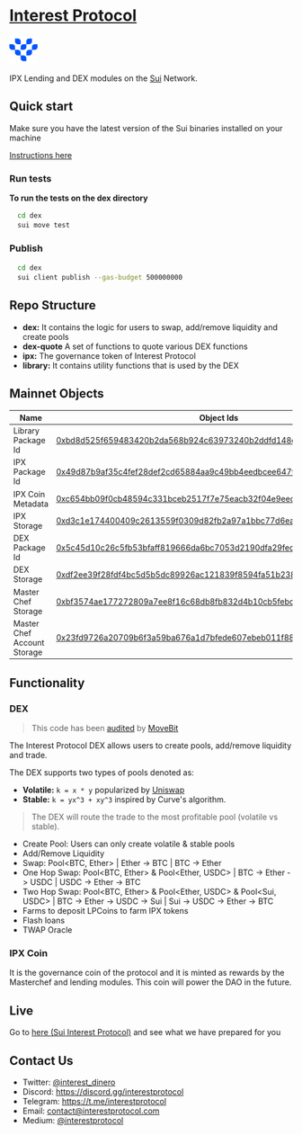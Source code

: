 # [Interest Protocol](https://sui.interestprotocol.com/)

 <p> <img width="50px"height="50px" src="./assets/logo.png" /></p> 
 
 IPX Lending and DEX modules on the [Sui](https://sui.io/) Network.  
  
## Quick start  
  
Make sure you have the latest version of the Sui binaries installed on your machine

[Instructions here](https://docs.sui.io/devnet/build/install)

### Run tests

**To run the tests on the dex directory**

```bash
  cd dex
  sui move test
```

### Publish

```bash
  cd dex
  sui client publish --gas-budget 500000000
```

## Repo Structure

- **dex:** It contains the logic for users to swap, add/remove liquidity and create pools
- **dex-quote** A set of functions to quote various DEX functions
- **ipx:** The governance token of Interest Protocol
- **library:** It contains utility functions that is used by the DEX

## Mainnet Objects

| Name                        | Object Ids                                                                                                                                                              | Type      |
| --------------------------- | ----------------------------------------------------------------------------------------------------------------------------------------------------------------------- | --------- |
| Library Package Id          | [0xbd8d525f659483420b2da568b924c63973240b2ddfd148e3909e17c43d189764](https://suiexplorer.com/object/0xbd8d525f659483420b2da568b924c63973240b2ddfd148e3909e17c43d189764) | Immutable |
| IPX Package Id              | [0x49d87b9af35c4fef28def2cd65884aa9c49bb4eedbcee647f4dafb5c8f36ba57](https://suiexplorer.com/object/0x49d87b9af35c4fef28def2cd65884aa9c49bb4eedbcee647f4dafb5c8f36ba57) | Immutable |
| IPX Coin Metadata           | [0xc654bb09f0cb48594c331bceb2517f7e75eacb32f04e9eecb7416ddcdd179e65](https://suiexplorer.com/object/0xc654bb09f0cb48594c331bceb2517f7e75eacb32f04e9eecb7416ddcdd179e65) | Immutable |
| IPX Storage                 | [0xd3c1e174400409c2613559f0309d82fb2a97a1bbc77d6ea39aa1e11f4f6d67d1](https://suiexplorer.com/object/0xd3c1e174400409c2613559f0309d82fb2a97a1bbc77d6ea39aa1e11f4f6d67d1) | Shared    |
| DEX Package Id              | [0x5c45d10c26c5fb53bfaff819666da6bc7053d2190dfa29fec311cc666ff1f4b0](https://suiexplorer.com/object/0x5c45d10c26c5fb53bfaff819666da6bc7053d2190dfa29fec311cc666ff1f4b0) | Immutable |
| DEX Storage                 | [0xdf2ee39f28fdf4bc5d5b5dc89926ac121839f8594fa51b2383a14cb99ab25a77](https://suiexplorer.com/object/0xdf2ee39f28fdf4bc5d5b5dc89926ac121839f8594fa51b2383a14cb99ab25a77) | Shared    |
| Master Chef Storage         | [0xbf3574ae177272809a7ee8f16c68db8fb832d4b10cb5febc477f90baba5ab6dd](https://suiexplorer.com/object/0xbf3574ae177272809a7ee8f16c68db8fb832d4b10cb5febc477f90baba5ab6dd) | Shared    |
| Master Chef Account Storage | [0x23fd9726a20709b6f3a59ba676a1d7bfede607ebeb011f888bb33de4f8f44e32](https://suiexplorer.com/object/0x23fd9726a20709b6f3a59ba676a1d7bfede607ebeb011f888bb33de4f8f44e32) | Shared    |

## Functionality

### DEX

> This code has been [audited](https://github.com/interest-protocol/sui-defi/blob/main/audits/Interest%20Protocol%20DEX%20Smart%20Contract%20Audit%20Report.pdf) by [MoveBit](https://movebit.xyz/)

The Interest Protocol DEX allows users to create pools, add/remove liquidity and trade.

The DEX supports two types of pools denoted as:

- **Volatile:** `k = x * y` popularized by [Uniswap](https://uniswap.org/whitepaper.pdf)
- **Stable:** `k = yx^3 + xy^3` inspired by Curve's algorithm.

> The DEX will route the trade to the most profitable pool (volatile vs
> stable).

- Create Pool: Users can only create volatile & stable pools
- Add/Remove Liquidity
- Swap: Pool<BTC, Ether> | Ether -> BTC | BTC -> Ether
- One Hop Swap: Pool<BTC, Ether> & Pool<Ether, USDC> | BTC -> Ether -> USDC | USDC -> Ether -> BTC
- Two Hop Swap: Pool<BTC, Ether> & Pool<Ether, USDC> & Pool<Sui, USDC> | BTC -> Ether -> USDC -> Sui | Sui -> USDC -> Ether -> BTC
- Farms to deposit LPCoins to farm IPX tokens
- Flash loans
- TWAP Oracle

### IPX Coin

It is the governance coin of the protocol and it is minted as rewards by the Masterchef and lending modules. This coin will power the DAO in the future.

## Live

Go to [here (Sui Interest Protocol)](https://sui.interestprotocol.com/) and see what we have prepared for you

## Contact Us

- Twitter: [@interest_dinero](https://twitter.com/interest_dinero)
- Discord: https://discord.gg/interestprotocol
- Telegram: https://t.me/interestprotocol
- Email: [contact@interestprotocol.com](mailto:contact@interestprotocol.com)
- Medium: [@interestprotocol](https://medium.com/@interestprotocol)
